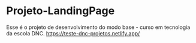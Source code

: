 # Projeto-LandingPage
Esse é o projeto de desenvolvimento do modo base - curso em tecnologia da escola DNC.
https://teste-dnc-projetos.netlify.app/

